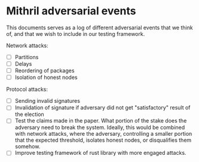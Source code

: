 # Mithril adversarial events

This documents serves as a log of different adversarial events that we think of, and that we wish to include in our
testing framework.

Network attacks:

- [ ] Partitions
- [ ] Delays
- [ ] Reordering of packages
- [ ] Isolation of honest nodes

Protocol attacks:

- [ ] Sending invalid signatures
- [ ] Invalidation of signature if adversary did not get "satisfactory" result of the election
- [ ] Test the claims made in the paper. What portion of the stake does the adversary need to break the system. Ideally,
      this would be combined with network attacks, where the adversary, controlling a smaller portion that the expected
      threshold, isolates honest nodes, or disqualifies them somehow.
- [ ] Improve testing framework of rust library with more engaged attacks.
